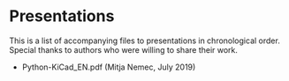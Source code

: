 # Presentations

This is a list of accompanying files to presentations in chronological order. Special thanks to authors who were willing to share their work.

- Python-KiCad_EN.pdf (Mitja Nemec, July 2019)
